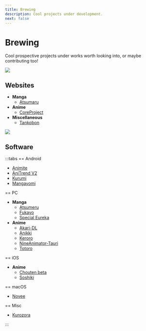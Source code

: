 ```yaml
---
title: Brewing
description: Cool projects under development.
next: false
---
```

# Brewing
Cool prospective projects under works worth looking into, or maybe contributing too!
<br>

![](/banner/sites.png)

## Websites

- **Manga**
    - [Atsumaru](https://atsu.moe/) <Badge type="info" icon="i-octicon-mark-github" text="Github" link="https://github.com/TheUndo/Atsumaru" /><Badge type="info" text="Mangasee" />
- **Anime**
    - [CoreProject](https://coreproject.moe/anime) <Badge type="info" icon="i-octicon-mark-github" text="Github" link="https://github.com/baseplate-admin/CoreProject" />
- **Miscellaneous**
    - [Tankobon](https://tankobon.net/) <Badge type="info" icon="i-octicon-mark-github" text="Github" link="https://github.com/crxssed7/tankobon" />

![](/banner/software.png)

## Software

:::tabs
== Android

- [Animite](https://github.com/imashnake0/Animite)
- [AniTrend V2](https://github.com/AniTrend/anitrend-v2)
- [Kurumi](https://play.google.com/store/apps/details?id=com.subrotokumar.kurumi)
- [Mangayomi](https://github.com/kodjodevf/mangayomi)

== PC

- **Manga**
    - [Atsumeru](https://github.com/AtsumeruDev/Atsumeru) <Badge type="info" icon="i-octicon-globe" text="Web" link="https://atsumeru.xyz/" />
    - [Fukayo](https://github.com/JiPaix/Fukayo/)
    - [Special Eureka](https://github.com/tonymushah/special-eureka)
- **Anime**
    - [Akari-DL](https://github.com/keisanng/akari-dl/)
    - [Anikki](https://github.com/Kylart/Anikki)
    - [Keroro](https://github.com/hotsno/keroro)
    - [NineAnimator-Tauri](https://github.com/Layendan/NineAnimator-Tauri)
    - [Totoro](https://github.com/insomniachi/Totoro)

== iOS

- **Anime**
    - [Chouten beta](https://testflight.apple.com/join/Cg1rAPB8)
    - [Soshiki](https://github.com/soshikimoe/soshiki-ios)

== macOS

- [Novee](https://github.com/ZhichGaming/Novee)

== Misc
- [Kurozora](https://kurozora.app/welcome) <Badge type="tip" icon="i-logos-apple-app-store" text="iOS" link="https://github.com/Kurozora/kurozora-app" /><Badge type="tip" icon="i-logos-android-icon" text="Android" link="https://github.com/Kurozora/kurozora-android" /><Badge type="tip" icon="i-logos-firefox" text="Firefox" link="https://addons.mozilla.org/en-US/firefox/addon/anime-watch-parties/" /><Badge type="tip" icon="i-logos-discord-icon" text="Discord" link="https://github.com/Kurozora/kurozora-discord-bot" />

:::
